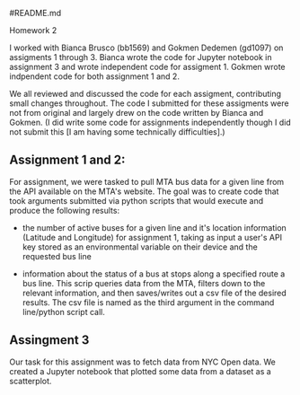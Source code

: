 #README.md

Homework 2

I worked with Bianca Brusco (bb1569) and Gokmen Dedemen (gd1097) on assigments 1 through 3.
Bianca wrote the code for Jupyter notebook in assignment 3 and wrote independent code for assigment 1.
Gokmen wrote indpendent code for both assignment 1 and 2.

We all reviewed and discussed the code for each assigment, contributing small changes throughout.
The code I submitted for these assigments were not from original and largely drew on the code written by Bianca and Gokmen.
(I did write some code for assignments independently though I did not submit this [I am having some technically difficulties].)

## Assignment 1 and 2:
For assignment, we were tasked to pull MTA bus data for a given line from the API available on the MTA's website.
The goal was to create code that took arguments submitted via python scripts that would execute and produce the following results:
 - the number of active buses for a given line and it's location information (Latitude and Longitude) for assignment 1, taking as input a user's
 	API key stored as an environmental variable on their device and the requested bus line

 - information about the status of a bus at stops along a specified route a bus line. This scrip queries data from the MTA, filters down to the relevant information, and then saves/writes out a csv file of the desired results. The csv file is named as the third argument in the command line/python script call.

 ## Assingment 3
 Our task for this assignment was to fetch data from NYC Open data. We created a Jupyter notebook that plotted some data from a dataset as a scatterplot.